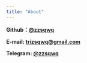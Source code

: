 ```yaml
---
title: "About"
---
```


**Github：[@zzsqwq](https://github.com/zzsqwq)**

**E-mail: [trizsqwq@gmail.com](mailto:trizsqwq@gmail.com)**

**Telegram: [@zzsqwq](https://t.me/zzsqwq)**